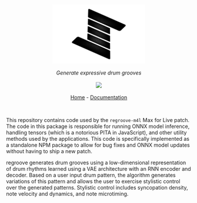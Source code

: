<p align="center">
  <img src="./assets/images/logo_dark_padded_transparent.png" width=50% height=auto>
</p>
<p align="center">
    <i>Generate expressive drum grooves</i>
    <br>
    <br>
    <img src="https://github.com/rekoilio/regroove-lib/workflows/ci/badge.svg">
</p>

</p>
<p align="center">
  <a href="https://www.rekoil.io/regroove">Home</a>
  -
  <a href="https://docs.rekoil.io">Documentation</a>
</p>

<br>


This repository contains code used by the `regroove-m4l` Max for Live patch. The code in this package is responsible for running ONNX model inference, handling tensors (which is a notorious PITA in JavaScript), and other utility methods used by the applications. This code is specifically implemented as a standalone NPM package to allow for bug fixes and ONNX model updates without having to ship a new patch. 

regroove generates drum grooves using a low-dimensional representation of drum rhythms learned using a VAE architecture with an RNN encoder and decoder. Based on a user input drum pattern, the algorithm generates variations of this pattern and allows the user to exercise stylistic control over the generated patterns. Stylistic control includes syncopation density, note velocity and dynamics, and note microtiming.

